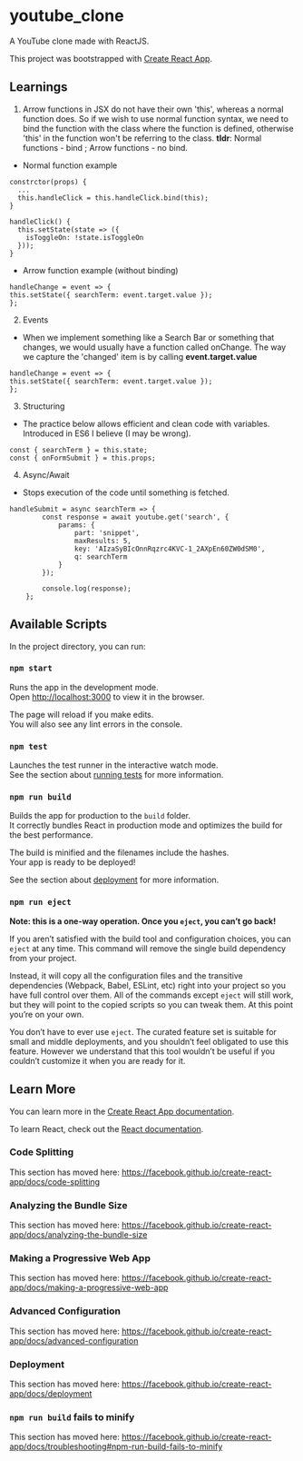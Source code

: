 # youtube_clone

A YouTube clone made with ReactJS.

This project was bootstrapped with [Create React App](https://github.com/facebook/create-react-app).

## Learnings

1. Arrow functions in JSX do not have their own 'this', whereas a normal function does. So if we wish to use normal function syntax, we need to bind the function with the class where the function is defined, otherwise 'this' in the function won't be referring to the class.
   **tldr**: Normal functions - bind ; Arrow functions - no bind.

- Normal function example

```
constrctor(props) {
  ...
  this.handleClick = this.handleClick.bind(this);
}

handleClick() {
  this.setState(state => ({
    isToggleOn: !state.isToggleOn
  }));
}
```

- Arrow function example (without binding)

```
handleChange = event => {
this.setState({ searchTerm: event.target.value });
};
```

2. Events

- When we implement something like a Search Bar or something that changes, we would usually have a function called onChange. The way we capture the 'changed' item is by calling **event.target.value**

```
handleChange = event => {
this.setState({ searchTerm: event.target.value });
};
```

3. Structuring

- The practice below allows efficient and clean code with variables. Introduced in ES6 I believe (I may be wrong).

```
const { searchTerm } = this.state;
const { onFormSubmit } = this.props;
```

4. Async/Await

- Stops execution of the code until something is fetched.

```
handleSubmit = async searchTerm => {
		const response = await youtube.get('search', {
			params: {
				part: 'snippet',
				maxResults: 5,
				key: 'AIzaSyBIcOnnRqzrc4KVC-1_2AXpEn60ZW0dSM0',
				q: searchTerm
			}
		});

		console.log(response);
	};
```

## Available Scripts

In the project directory, you can run:

### `npm start`

Runs the app in the development mode.<br>
Open [http://localhost:3000](http://localhost:3000) to view it in the browser.

The page will reload if you make edits.<br>
You will also see any lint errors in the console.

### `npm test`

Launches the test runner in the interactive watch mode.<br>
See the section about [running tests](https://facebook.github.io/create-react-app/docs/running-tests) for more information.

### `npm run build`

Builds the app for production to the `build` folder.<br>
It correctly bundles React in production mode and optimizes the build for the best performance.

The build is minified and the filenames include the hashes.<br>
Your app is ready to be deployed!

See the section about [deployment](https://facebook.github.io/create-react-app/docs/deployment) for more information.

### `npm run eject`

**Note: this is a one-way operation. Once you `eject`, you can’t go back!**

If you aren’t satisfied with the build tool and configuration choices, you can `eject` at any time. This command will remove the single build dependency from your project.

Instead, it will copy all the configuration files and the transitive dependencies (Webpack, Babel, ESLint, etc) right into your project so you have full control over them. All of the commands except `eject` will still work, but they will point to the copied scripts so you can tweak them. At this point you’re on your own.

You don’t have to ever use `eject`. The curated feature set is suitable for small and middle deployments, and you shouldn’t feel obligated to use this feature. However we understand that this tool wouldn’t be useful if you couldn’t customize it when you are ready for it.

## Learn More

You can learn more in the [Create React App documentation](https://facebook.github.io/create-react-app/docs/getting-started).

To learn React, check out the [React documentation](https://reactjs.org/).

### Code Splitting

This section has moved here: https://facebook.github.io/create-react-app/docs/code-splitting

### Analyzing the Bundle Size

This section has moved here: https://facebook.github.io/create-react-app/docs/analyzing-the-bundle-size

### Making a Progressive Web App

This section has moved here: https://facebook.github.io/create-react-app/docs/making-a-progressive-web-app

### Advanced Configuration

This section has moved here: https://facebook.github.io/create-react-app/docs/advanced-configuration

### Deployment

This section has moved here: https://facebook.github.io/create-react-app/docs/deployment

### `npm run build` fails to minify

This section has moved here: https://facebook.github.io/create-react-app/docs/troubleshooting#npm-run-build-fails-to-minify
